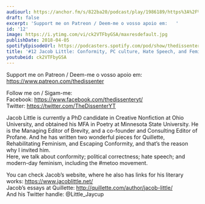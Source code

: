 ```yaml
---
audiourl: https://anchor.fm/s/822ba20/podcast/play/1986189/https%3A%2F%2Fd3ctxlq1ktw2nl.cloudfront.net%2Fproduction%2F2018-11-26%2F7571998-44100-2-3a8ff307b0782.mp3
draft: false
excerpt: 'Support me on Patreon / Deem-me o vosso apoio em:   '
id: '12'
image: https://i.ytimg.com/vi/ck2VTFbyGSA/maxresdefault.jpg
publishDate: 2018-04-05
spotifyEpisodeUrl: https://podcasters.spotify.com/pod/show/thedissenter/episodes/12-Jacob-Little-Conformity--PC-culture--Hate-Speech--and-Feminism-e2r46d
title: '#12 Jacob Little: Conformity, PC culture, Hate Speech, and Feminism'
youtubeid: ck2VTFbyGSA
---
```

<div class="timelinks">

Support me on Patreon / Deem-me o vosso apoio em:   
https://www.patreon.com/thedissenter

Follow me on / Sigam-me:  
Facebook: https://www.facebook.com/thedissenteryt/  
Twitter: https://twitter.com/TheDissenterYT

Jacob Little is currently a PhD candidate in Creative Nonfiction at Ohio University, and obtained his MFA in Poetry at Minnesota State University. He is the Managing Editor of Brevity, and a co-founder and Consulting Editor of Profane. And he has written two wonderful pieces for Quillette, Rehabilitating Feminism, and Escaping Conformity, and that’s the reason why I invited him.  
Here, we talk about conformity; political correctness; hate speech; and modern-day feminism, including the #metoo movement.

You can check Jacob’s website, where he also has links for his literary works: https://www.jacoblittle.net/  
Jacob’s essays at Quillette: http://quillette.com/author/jacob-little/  
And his Twitter handle: @Little_Jaycup</div>

